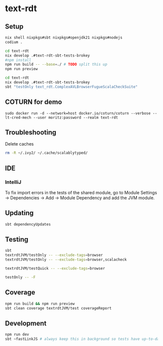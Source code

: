 # text-rdt

## Setup
```bash
nix shell nixpkgs#sbt nixpkgs#openjdk21 nixpkgs#nodejs
codium .

cd text-rdt
nix develop .#text-rdt-sbt-tests-brokey
#npm install
npm run build -- --base=./ # TODO split this up
npm run preview

cd text-rdt
nix develop .#text-rdt-sbt-tests-brokey
sbt "testOnly text_rdt.ComplexAVLBrowserFugueScalaCheckSuite"
```

## COTURN for demo

```
sudo docker run -d --network=host docker.io/coturn/coturn --verbose --lt-cred-mech --user moritz:password --realm text-rdt
```

## Troubleshooting

Delete caches

```bash
rm -R ~/.ivy2/ ~/.cache/scalablytyped/
```

## IDE

### IntelliJ

To fix import errors in the tests of the shared module, go to Module Settings -> Dependencies -> Add -> Module Dependency and add the JVM module.

## Updating

```bash
sbt dependencyUpdates
```

## Testing

```bash
sbt
textrdtJVM/testOnly -- --exclude-tags=browser
textrdtJVM/testOnly -- --exclude-tags=browser,scalacheck

textrdtJVM/testQuick -- --exclude-tags=browser

testOnly -- -F
```

## Coverage

```bash
npm run build && npm run preview
sbt clean coverage textrdtJVM/test coverageReport
```

## Development

```bash
npm run dev
sbt ~fastLinkJS # always keep this in background so tests have up-to-date code
```
